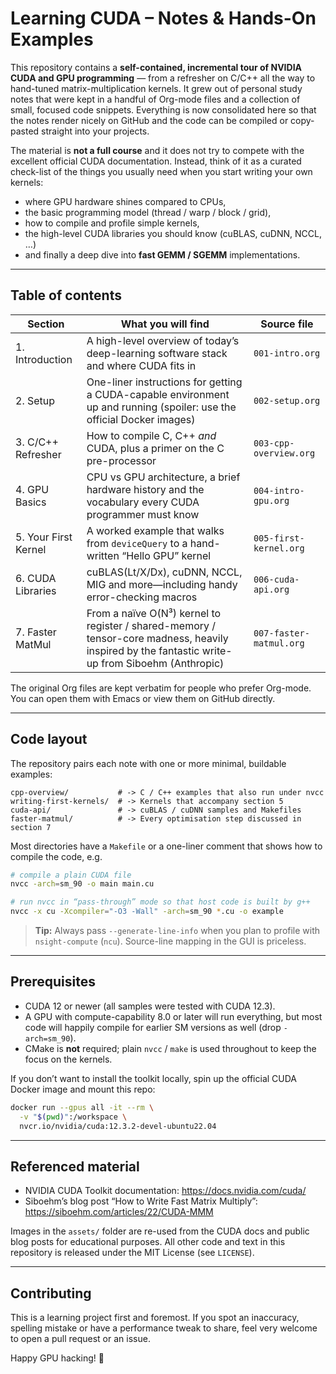 # Learning CUDA – Notes & Hands-On Examples

This repository contains a **self-contained, incremental tour of NVIDIA CUDA and GPU programming**
— from a refresher on C/C++ all the way to hand-tuned matrix-multiplication kernels.
It grew out of personal study notes that were kept in a handful of Org-mode
files and a collection of small, focused code snippets.  Everything is now
consolidated here so that the notes render nicely on GitHub and the code can be
compiled or copy-pasted straight into your projects.

The material is **not a full course** and it does not try to compete with the
excellent official CUDA documentation.  Instead, think of it as a curated
check-list of the things you usually need when you start writing your own
kernels:

* where GPU hardware shines compared to CPUs,
* the basic programming model (thread / warp / block / grid),
* how to compile and profile simple kernels,
* the high-level CUDA libraries you should know (cuBLAS, cuDNN, NCCL, …)
* and finally a deep dive into **fast GEMM / SGEMM** implementations.

---

## Table of contents

| Section | What you will find | Source file |
|---------|-------------------|-------------|
| 1. Introduction | A high-level overview of today’s deep-learning software stack and where CUDA fits in | `001-intro.org` |
| 2. Setup | One-liner instructions for getting a CUDA-capable environment up and running (spoiler: use the official Docker images) | `002-setup.org` |
| 3. C/C++ Refresher | How to compile C, C++ *and* CUDA, plus a primer on the C pre-processor | `003-cpp-overview.org` |
| 4. GPU Basics | CPU vs GPU architecture, a brief hardware history and the vocabulary every CUDA programmer must know | `004-intro-gpu.org` |
| 5. Your First Kernel | A worked example that walks from `deviceQuery` to a hand-written “Hello GPU” kernel | `005-first-kernel.org` |
| 6. CUDA Libraries | cuBLAS(Lt/X/Dx), cuDNN, NCCL, MIG and more—including handy error-checking macros | `006-cuda-api.org` |
| 7. Faster MatMul | From a naïve O(N³) kernel to register / shared-memory / tensor-core madness, heavily inspired by the fantastic write-up from Siboehm (Anthropic) | `007-faster-matmul.org` |

The original Org files are kept verbatim for people who prefer Org-mode.  You
can open them with Emacs or view them on GitHub directly.

---

## Code layout

The repository pairs each note with one or more minimal, buildable examples:

```
cpp-overview/           # -> C / C++ examples that also run under nvcc
writing-first-kernels/  # -> Kernels that accompany section 5
cuda-api/               # -> cuBLAS / cuDNN samples and Makefiles
faster-matmul/          # -> Every optimisation step discussed in section 7
```

Most directories have a `Makefile` or a one-liner comment that shows how to
compile the code, e.g.

```bash
# compile a plain CUDA file
nvcc -arch=sm_90 -o main main.cu

# run nvcc in “pass-through” mode so that host code is built by g++
nvcc -x cu -Xcompiler="-O3 -Wall" -arch=sm_90 *.cu -o example
```

> **Tip:** Always pass `--generate-line-info` when you plan to profile with
> `nsight-compute` (`ncu`).  Source-line mapping in the GUI is priceless.

---

## Prerequisites

* CUDA 12 or newer (all samples were tested with CUDA 12.3).
* A GPU with compute-capability 8.0 or later will run everything, but most code
  will happily compile for earlier SM versions as well (drop `-arch=sm_90`).
* CMake is **not** required; plain `nvcc` / `make` is used throughout to keep
  the focus on the kernels.

If you don’t want to install the toolkit locally, spin up the official CUDA
Docker image and mount this repo:

```bash
docker run --gpus all -it --rm \
  -v "$(pwd)":/workspace \
  nvcr.io/nvidia/cuda:12.3.2-devel-ubuntu22.04
```

---

## Referenced material

* NVIDIA CUDA Toolkit documentation: https://docs.nvidia.com/cuda/
* Siboehm’s blog post “How to Write Fast Matrix Multiply”: https://siboehm.com/articles/22/CUDA-MMM

Images in the `assets/` folder are re-used from the CUDA docs and public blog
posts for educational purposes.  All other code and text in this repository is
released under the MIT License (see `LICENSE`).

---

## Contributing

This is a learning project first and foremost.  If you spot an inaccuracy,
spelling mistake or have a performance tweak to share, feel very welcome to
open a pull request or an issue.

Happy GPU hacking! 🚀
